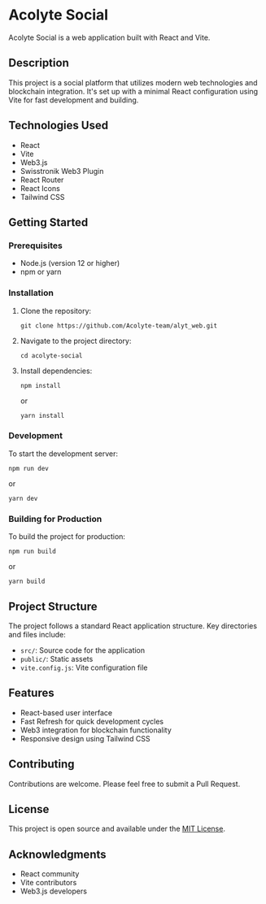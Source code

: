 # Acolyte Social

Acolyte Social is a web application built with React and Vite.

## Description

This project is a social platform that utilizes modern web technologies and blockchain integration. It's set up with a minimal React configuration using Vite for fast development and building.

## Technologies Used

- React
- Vite
- Web3.js
- Swisstronik Web3 Plugin
- React Router
- React Icons
- Tailwind CSS

## Getting Started

### Prerequisites

- Node.js (version 12 or higher)
- npm or yarn

### Installation

1. Clone the repository:
   ```
   git clone https://github.com/Acolyte-team/alyt_web.git
   ```

2. Navigate to the project directory:
   ```
   cd acolyte-social
   ```

3. Install dependencies:
   ```
   npm install
   ```
   or
   ```
   yarn install
   ```

### Development

To start the development server:

```
npm run dev
```
or
```
yarn dev
```

### Building for Production

To build the project for production:

```
npm run build
```
or
```
yarn build
```

## Project Structure

The project follows a standard React application structure. Key directories and files include:

- `src/`: Source code for the application
- `public/`: Static assets
- `vite.config.js`: Vite configuration file

## Features

- React-based user interface
- Fast Refresh for quick development cycles
- Web3 integration for blockchain functionality
- Responsive design using Tailwind CSS

## Contributing

Contributions are welcome. Please feel free to submit a Pull Request.

## License

This project is open source and available under the [MIT License](LICENSE).

## Acknowledgments

- React community
- Vite contributors
- Web3.js developers